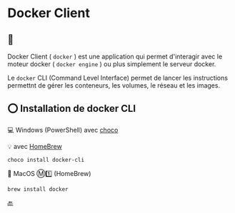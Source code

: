 # Docker Client

## :bookmark:

Docker Client ( `docker` ) est une application qui permet d'interagir avec le moteur docker ( `docker engine` ) ou plus simplement le serveur docker.

Le `docker` CLI (Command Level Interface) permet de lancer les instructions permettnt de gérer les conteneurs, les volumes, le réseau et les images. 

## :o: Installation de docker CLI 


:computer: Windows (PowerShell) avec [choco](https://chocolatey.org/)

:bulb:  avec [HomeBrew](https://formulae.brew.sh)

```
choco install docker-cli
```

:apple: MacOS :m::one: (HomeBrew)

```
brew install docker
```

[ :back: ](README.md#ddocker-whale)
